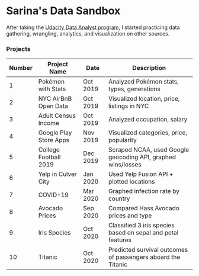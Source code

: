 # Sarina's Data Sandbox

After taking the <a href="https://github.com/sarinac/Udacity-Data-Analyst-Nanodegree">Udacity Data Analyst program</a>, I started practicing data gathering, wrangling, analytics, and visualization on other sources. 

### Projects
|Number |Project Name          |Date     |Description                                                         |
|-------|----------------------|---------|--------------------------------------------------------------------|
|1      |Pokémon with Stats    |Oct 2019 |Analyzed Pokémon stats, types, generations                          |
|2      |NYC AirBnB Open Data  |Oct 2019 |Visualized location, price, listings in NYC                         |
|3      |Adult Census Income   |Oct 2019 |Analyzed occupation, salary                                         |
|4      |Google Play Store Apps|Nov 2019 |Visualized categories, price, popularity                            |
|5      |College Football 2019 |Dec 2019 |Scraped NCAA, used Google geocoding API, graphed wins/losses        |
|6      |Yelp in Culver City   |Jan 2020 |Used Yelp Fusion API + plotted locations                            |
|7      |COVID-19              |Mar 2020 |Graphed infection rate by country                                   | 
|8      |Avocado Prices        |Sep 2020 |Compared Hass Avocado prices and type                               | 
|9      |Iris Species	       |Oct 2020 |Classified 3 iris species based on sepal and petal features         | 
|10     |Titanic		       |Oct 2020 |Predicted survival outcomes of passengers aboard the Titanic        | 
